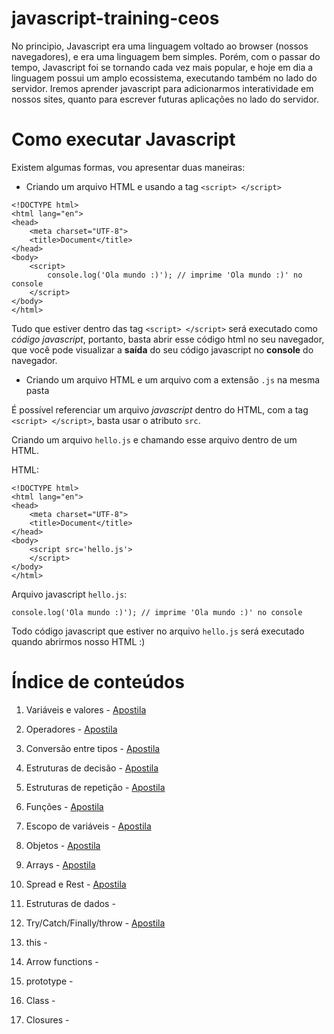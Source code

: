 # javascript-training-ceos

No principio, Javascript era uma linguagem voltado ao browser (nossos navegadores), e era uma linguagem bem simples. Porém, com o passar do tempo, Javascript foi se tornando cada vez mais popular, e hoje em dia a linguagem possui um amplo ecossistema, executando também no lado do servidor. Iremos aprender javascript para adicionarmos interatividade em nossos sites, quanto para escrever futuras aplicações no lado do servidor.

# Como executar Javascript

Existem algumas formas, vou apresentar duas maneiras:

- Criando um arquivo HTML e usando a tag `<script> </script>`

```
<!DOCTYPE html>
<html lang="en">
<head>
    <meta charset="UTF-8">
    <title>Document</title>
</head>
<body>
    <script>
        console.log('Ola mundo :)'); // imprime 'Ola mundo :)' no console
    </script>
</body>
</html>
```

Tudo que estiver dentro das tag `<script> </script>` será executado como *código javascript*, portanto, basta abrir esse código html no seu navegador, que você pode visualizar a **saída** do seu código javascript no **console** do navegador.

- Criando um arquivo HTML e um arquivo com a extensão `.js` na mesma pasta

É possível referenciar um arquivo *javascript* dentro do HTML, com a tag `<script> </script>`, basta usar o atributo `src`.

Criando um arquivo `hello.js` e chamando esse arquivo dentro de um HTML.

HTML:
```
<!DOCTYPE html>
<html lang="en">
<head>
    <meta charset="UTF-8">
    <title>Document</title>
</head>
<body>
    <script src='hello.js'>
    </script>
</body>
</html>
```

Arquivo javascript `hello.js`:
```
console.log('Ola mundo :)'); // imprime 'Ola mundo :)' no console
```

Todo código javascript que estiver no arquivo `hello.js` será executado quando abrirmos nosso HTML :)

<!-- # Sobre essa trilha

A trilha de javascript possui 2 opções de materiais: uma apostila que estamos produzindo, e um material alternativo, que são partes selecionadas do livro You Don't Know JS. -->

# Índice de conteúdos

1. Variáveis e valores - [Apostila](https://ceos-jr.github.io/Capacitacao-CEOS-2-Javascript/1)

2. Operadores - [Apostila](https://ceos-jr.github.io/Capacitacao-CEOS-2-Javascript/2)

3. Conversão entre tipos - [Apostila](https://ceos-jr.github.io/Capacitacao-CEOS-2-Javascript/3)

4. Estruturas de decisão - [Apostila](https://ceos-jr.github.io/Capacitacao-CEOS-2-Javascript/4)

5. Estruturas de repetição - [Apostila](https://ceos-jr.github.io/Capacitacao-CEOS-2-Javascript/5)

6. Funções - [Apostila](https://ceos-jr.github.io/Capacitacao-CEOS-2-Javascript/6)

7. Escopo de variáveis - [Apostila](https://ceos-jr.github.io/Capacitacao-CEOS-2-Javascript/7)

8. Objetos - [Apostila](https://ceos-jr.github.io/Capacitacao-CEOS-2-Javascript/8)

9. Arrays - [Apostila](https://ceos-jr.github.io/Capacitacao-CEOS-2-Javascript/9)

10. Spread e Rest - [Apostila](https://ceos-jr.github.io/Capacitacao-CEOS-2-Javascript/10)

11. Estruturas de dados - 

12. Try/Catch/Finally/throw - [Apostila](https://ceos-jr.github.io/Capacitacao-CEOS-2-Javascript/11)

13. this - 

14. Arrow functions - 

15. prototype - 

16. Class - 

17. Closures - 
